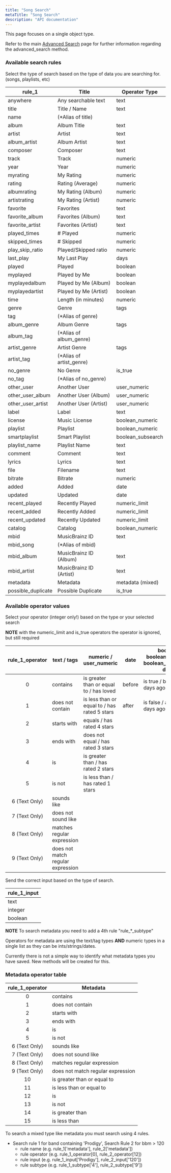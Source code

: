 ```yaml
---
title: "Song Search"
metaTitle: "Song Search"
description: "API documentation"
---
```


This page focuses on a single object type.

Refer to the main [Advanced Search](https://ampache.org/api/api-advanced-search) page for further information regarding the advanced_search method.

### Available search rules

Select the type of search based on the type of data you are searching for. (songs, playlists, etc)

| rule_1                   | Title                     | Operator Type     |
|--------------------------|---------------------------|-------------------|
| anywhere                 | Any searchable text       | text              |
| title                    | Title / Name              | text              |
| name                     | (*Alias of title)         |                   |
| album                    | Album Title               | text              |
| artist                   | Artist                    | text              |
| album_artist             | Album Artist              | text              |
| composer                 | Composer                  | text              |
| track                    | Track                     | numeric           |
| year                     | Year                      | numeric           |
| myrating                 | My Rating                 | numeric           |
| rating                   | Rating (Average)          | numeric           |
| albumrating              | My Rating (Album)         | numeric           |
| artistrating             | My Rating (Artist)        | numeric           |
| favorite                 | Favorites                 | text              |
| favorite_album           | Favorites (Album)         | text              |
| favorite_artist          | Favorites (Artist)        | text              |
| played_times             | # Played                  | numeric           |
| skipped_times            | # Skipped                 | numeric           |
| play_skip_ratio          | Played/Skipped ratio      | numeric           |
| last_play                | My Last Play              | days              |
| played                   | Played                    | boolean           |
| myplayed                 | Played by Me              | boolean           |
| myplayedalbum            | Played by Me (Album)      | boolean           |
| myplayedartist           | Played by Me (Artist)     | boolean           |
| time                     | Length (in minutes)       | numeric           |
| genre                    | Genre                     | tags              |
| tag                      | (*Alias of genre)         |                   |
| album_genre              | Album Genre               | tags              |
| album_tag                | (*Alias of album_genre)   |                   |
| artist_genre             | Artist Genre              | tags              |
| artist_tag               | (*Alias of artist_genre)  |                   |
| no_genre                 | No Genre                  | is_true           |
| no_tag                   | (*Alias of no_genre)      |                   |
| other_user               | Another User              | user_numeric      |
| other_user_album         | Another User (Album)      | user_numeric      |
| other_user_artist        | Another User (Artist)     | user_numeric      |
| label                    | Label                     | text              |
| license                  | Music License             | boolean_numeric   |
| playlist                 | Playlist                  | boolean_numeric   |
| smartplaylist            | Smart Playlist            | boolean_subsearch |
| playlist_name            | Playlist Name             | text              |
| comment                  | Comment                   | text              |
| lyrics                   | Lyrics                    | text              |
| file                     | Filename                  | text              |
| bitrate                  | Bitrate                   | numeric           |
| added                    | Added                     | date              |
| updated                  | Updated                   | date              |
| recent_played            | Recently Played           | numeric_limit     |
| recent_added             | Recently Added            | numeric_limit     |
| recent_updated           | Recently Updated          | numeric_limit     |
| catalog                  | Catalog                   | boolean_numeric   |
| mbid                     | MusicBrainz ID            | text              |
| mbid_song                | (*Alias of mbid)          |                   |
| mbid_album               | MusicBrainz ID (Album)    | text              |
| mbid_artist              | MusicBrainz ID (Artist)   | text              |
| metadata                 | Metadata                  | metadata (mixed)  |
| possible_duplicate       | Possible Duplicate        | is_true           |

### Available operator values

Select your operator (integer only!) based on the type or your selected search

**NOTE** with the numeric_limit and is_true operators the operator is ignored, but still required

| rule_1_operator | text / tags                       | numeric / user_numeric                       | date   | boolean, boolean_numeric, boolean_subsearch, days |
|:---------------:|-----------------------------------|----------------------------------------------|--------|---------------------------------------------------|
|        0        | contains                          | is greater than or equal to / has loved      | before | is true / before (x) days ago                     |
|        1        | does not contain                  | is less than or equal to / has rated 5 stars | after  | is false / after (x) days ago                     |
|        2        | starts with                       | equals / has rated 4 stars                   |        |                                                   |
|        3        | ends with                         | does not equal / has rated 3 stars           |        |                                                   |
|        4        | is                                | is greater than / has rated 2 stars          |        |                                                   |
|        5        | is not                            | is less than / has rated 1 stars             |        |                                                   |
|  6 (Text Only)  | sounds like                       |                                              |        |                                                   |
|  7 (Text Only)  | does not sound like               |                                              |        |                                                   |
|  8 (Text Only)  | matches regular expression        |                                              |        |                                                   |
|  9 (Text Only)  | does not match regular expression |                                              |        |                                                   |

Send the correct input based on the type of search.

| rule_1_input |
|--------------|
| text         |
| integer      |
| boolean      |

**NOTE** To search metadata you need to add a 4th rule "rule_*_subtype"

Operators for metadata are using the text/tag types **AND** numeric types in a single list as they can be ints/strings/dates.

Currently there is not a simple way to identify what metadata types you have saved. New methods will be created for this.

### Metadata operator table

| rule_1_operator | Metadata                          |
|:---------------:|-----------------------------------|
|        0        | contains                          |
|        1        | does not contain                  |
|        2        | starts with                       |
|        3        | ends with                         |
|        4        | is                                |
|        5        | is not                            |
|  6 (Text Only)  | sounds like                       |
|  7 (Text Only)  | does not sound like               |
|  8 (Text Only)  | matches regular expression        |
|  9 (Text Only)  | does not match regular expression |
|       10        | is greater than or equal to       |
|       11        | is less than or equal to          |
|       12        | is                                |
|       13        | is not                            |
|       14        | is greater than                   |
|       15        | is less than                      |

To search a mixed type like metadata you must search using 4 rules.

* Search rule 1 for band containing 'Prodigy', Search Rule 2 for bbm > 120
  * rule name (e.g. rule_1['metadata'], rule_2['metadata'])
  * rule operator (e.g. rule_1_operator[0], rule_2_operator[12])
  * rule input (e.g. rule_1_input['Prodigy'], rule_2_input['120'])
  * rule subtype (e.g. rule_1_subtype['4'], rule_2_subtype['9'])
